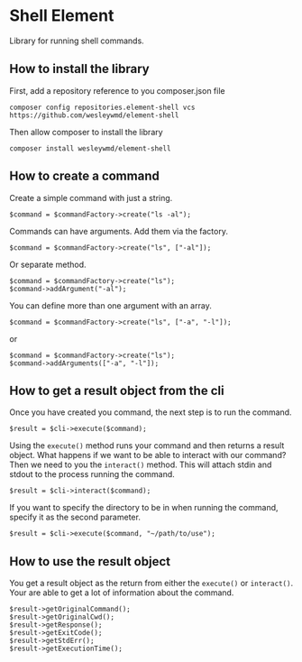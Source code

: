 # Shell Element
Library for running shell commands.

## How to install the library

First, add a repository reference to you composer.json file

    composer config repositories.element-shell vcs https://github.com/wesleywmd/element-shell
    
Then allow composer to install the library

    composer install wesleywmd/element-shell

## How to create a command

Create a simple command with just a string.

    $command = $commandFactory->create("ls -al");
     
Commands can have arguments. Add them via the factory.

    $command = $commandFactory->create("ls", ["-al"]);

Or separate method.

    $command = $commandFactory->create("ls");
    $command->addArgument("-al");
     
You can define more than one argument with an array.

    $command = $commandFactory->create("ls", ["-a", "-l"]);

or 

    $command = $commandFactory->create("ls");
    $command->addArguments(["-a", "-l"]);

## How to get a result object from the cli

Once you have created you command, the next step is to run the command.

    $result = $cli->execute($command);
     
Using the `execute()` method runs your command and then returns a result object. What happens if
we want to be able to interact with our command? Then we need to you the `interact()` method. This
will attach stdin and stdout to the process running the command. 

    $result = $cli->interact($command);
    
If you want to specify the directory to be in when running the command, specify it as the second
parameter. 

    $result = $cli->execute($command, "~/path/to/use");

## How to use the result object

You get a result object as the return from either the `execute()` or `interact()`. Your are able to
get a lot of information about the command. 

    $result->getOriginalCommand();
    $result->getOriginalCwd();
    $result->getResponse();
    $result->getExitCode();
    $result->getStdErr();
    $result->getExecutionTime();